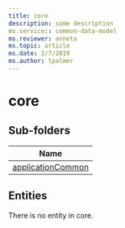 ```yaml
---
title: core
description: some description
ms.service:: common-data-model
ms.reviewer: anneta
ms.topic: article
ms.date: 2/7/2019
ms.author: tpalmer
---
```


# core

## Sub-folders

|Name|
|---|
|[applicationCommon](applicationCommon/overview.md)|



## Entities

There is no entity in core.